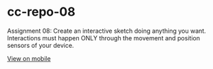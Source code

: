 # cc-repo-08
Assignment 08: Create an interactive sketch doing anything you want. Interactions must happen ONLY through the movement and position sensors of your device.

[View on mobile](https://luferrari.github.io/cc-repo-08/)

